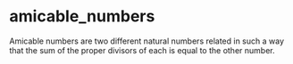 # amicable_numbers
Amicable numbers are two different natural numbers related in such a way that the sum of the proper divisors of each is equal to the other number.
